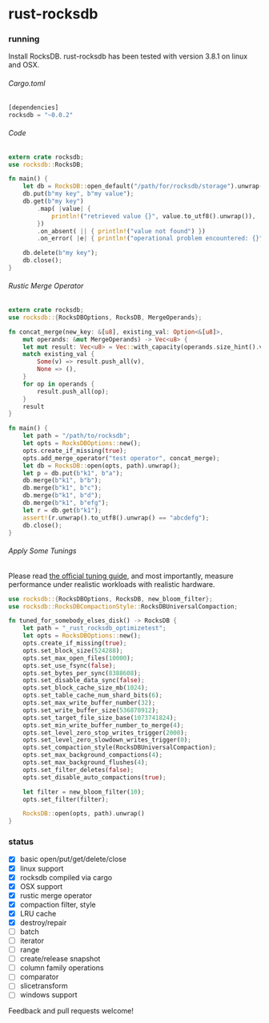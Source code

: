 rust-rocksdb
============

### running
Install RocksDB.  rust-rocksdb has been tested with version 3.8.1 on linux and OSX.
###### Cargo.toml
```rust
[dependencies]
rocksdb = "~0.0.2"
```
###### Code
```rust
extern crate rocksdb;
use rocksdb::RocksDB;

fn main() {
    let db = RocksDB::open_default("/path/for/rocksdb/storage").unwrap();
    db.put(b"my key", b"my value");
    db.get(b"my key")
        .map( |value| { 
            println!("retrieved value {}", value.to_utf8().unwrap()),
        })
        .on_absent( || { println!("value not found") })
        .on_error( |e| { println!("operational problem encountered: {}", e) });

    db.delete(b"my key");
    db.close();
}
```

###### Rustic Merge Operator
```rust
extern crate rocksdb;
use rocksdb::{RocksDBOptions, RocksDB, MergeOperands};

fn concat_merge(new_key: &[u8], existing_val: Option<&[u8]>,
    mut operands: &mut MergeOperands) -> Vec<u8> {
    let mut result: Vec<u8> = Vec::with_capacity(operands.size_hint().val0());
    match existing_val {
        Some(v) => result.push_all(v),
        None => (),
    }
    for op in operands {
        result.push_all(op);
    }
    result
}

fn main() {
    let path = "/path/to/rocksdb";
    let opts = RocksDBOptions::new();
    opts.create_if_missing(true);
    opts.add_merge_operator("test operator", concat_merge);
    let db = RocksDB::open(opts, path).unwrap();
    let p = db.put(b"k1", b"a");
    db.merge(b"k1", b"b");
    db.merge(b"k1", b"c");
    db.merge(b"k1", b"d");
    db.merge(b"k1", b"efg");
    let r = db.get(b"k1");
    assert!(r.unwrap().to_utf8().unwrap() == "abcdefg");
    db.close();
}
```

###### Apply Some Tunings
Please read [the official tuning guide](https://github.com/facebook/rocksdb/wiki/RocksDB-Tuning-Guide), and most importantly, measure performance under realistic workloads with realistic hardware.
```rust
use rocksdb::{RocksDBOptions, RocksDB, new_bloom_filter};
use rocksdb::RocksDBCompactionStyle::RocksDBUniversalCompaction;

fn tuned_for_somebody_elses_disk() -> RocksDB {
    let path = "_rust_rocksdb_optimizetest";
    let opts = RocksDBOptions::new();
    opts.create_if_missing(true);
    opts.set_block_size(524288);
    opts.set_max_open_files(10000);
    opts.set_use_fsync(false);
    opts.set_bytes_per_sync(8388608);
    opts.set_disable_data_sync(false);
    opts.set_block_cache_size_mb(1024);
    opts.set_table_cache_num_shard_bits(6);
    opts.set_max_write_buffer_number(32);
    opts.set_write_buffer_size(536870912);
    opts.set_target_file_size_base(1073741824);
    opts.set_min_write_buffer_number_to_merge(4);
    opts.set_level_zero_stop_writes_trigger(2000);
    opts.set_level_zero_slowdown_writes_trigger(0);
    opts.set_compaction_style(RocksDBUniversalCompaction);
    opts.set_max_background_compactions(4);
    opts.set_max_background_flushes(4);
    opts.set_filter_deletes(false);
    opts.set_disable_auto_compactions(true);

    let filter = new_bloom_filter(10);
    opts.set_filter(filter);

    RocksDB::open(opts, path).unwrap()
}
```

### status
  - [x] basic open/put/get/delete/close
  - [x] linux support
  - [x] rocksdb compiled via cargo
  - [x] OSX support
  - [x] rustic merge operator
  - [x] compaction filter, style
  - [x] LRU cache
  - [x] destroy/repair
  - [ ] batch
  - [ ] iterator
  - [ ] range
  - [ ] create/release snapshot
  - [ ] column family operations
  - [ ] comparator
  - [ ] slicetransform
  - [ ] windows support

Feedback and pull requests welcome!
